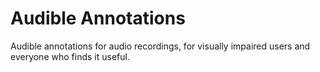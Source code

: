 # Audible Annotations

Audible annotations for audio recordings, for visually impaired users and everyone who finds it useful.
